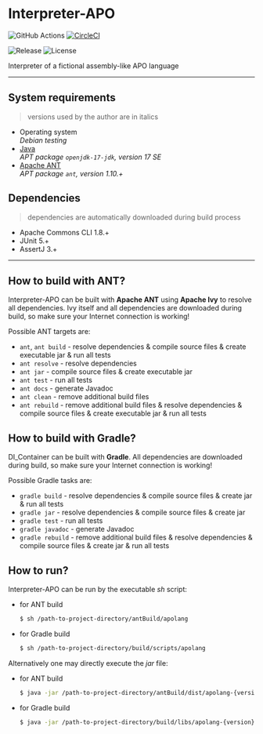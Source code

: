 # Interpreter-APO

![GitHub Actions](https://github.com/ref-humbold/Interpreter-APO/workflows/GitHub%20Actions/badge.svg?branch=master)
[![CircleCI](https://circleci.com/gh/ref-humbold/Interpreter-APO/tree/master.svg?style=shield)](https://circleci.com/gh/ref-humbold/Interpreter-APO/tree/master)

![Release](https://img.shields.io/github/v/release/ref-humbold/Interpreter-APO?style=plastic)
![License](https://img.shields.io/github/license/ref-humbold/Interpreter-APO?style=plastic)

Interpreter of a fictional assembly-like APO language

-----

## System requirements

> versions used by the author are in italics

+ Operating system \
  *Debian testing*
+ [Java](https://www.oracle.com/technetwork/java/javase/overview/index.html) \
  *APT package `openjdk-17-jdk`, version 17 SE*
+ [Apache ANT](http://ant.apache.org/) \
  *APT package `ant`, version 1.10.+*

## Dependencies

> dependencies are automatically downloaded during build process

+ Apache Commons CLI 1.8.+
+ JUnit 5.+
+ AssertJ 3.+

-----

## How to build with ANT?

Interpreter-APO can be built with **Apache ANT** using **Apache Ivy** to resolve all dependencies.
Ivy itself and all dependencies are downloaded during build, so make sure your Internet
connection is working!

Possible ANT targets are:

+ `ant`, `ant build` - resolve dependencies & compile source files & create executable jar & run
  all tests
+ `ant resolve` - resolve dependencies
+ `ant jar` - compile source files & create executable jar
+ `ant test` - run all tests
+ `ant docs` - generate Javadoc
+ `ant clean` - remove additional build files
+ `ant rebuild` - remove additional build files & resolve dependencies & compile source files &
  create executable jar & run all tests

## How to build with Gradle?

DI\_Container can be built with **Gradle**. All dependencies are downloaded during build, so
make sure your Internet connection is working!

Possible Gradle tasks are:

+ `gradle build` - resolve dependencies & compile source files & create jar & run all tests
+ `gradle jar` - resolve dependencies & compile source files & create jar
+ `gradle test` - run all tests
+ `gradle javadoc` - generate Javadoc
+ `gradle rebuild` - remove additional build files & resolve dependencies & compile source files &
  create jar & run all tests

## How to run?

Interpreter-APO can be run by the executable *sh* script:

+ for ANT build
    ```sh
    $ sh /path-to-project-directory/antBuild/apolang
    ```
+ for Gradle build
    ```sh
    $ sh /path-to-project-directory/build/scripts/apolang
    ```

Alternatively one may directly execute the *jar* file:

+ for ANT build
    ```sh
    $ java -jar /path-to-project-directory/antBuild/dist/apolang-{version}.jar
    ```
+ for Gradle build
    ```sh
    $ java -jar /path-to-project-directory/build/libs/apolang-{version}.jar
    ```
